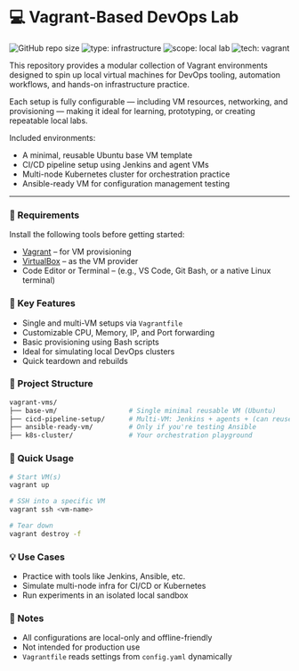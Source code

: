 # 💻 Vagrant-Based DevOps Lab

<!-- Project Identity Badges -->
![GitHub repo size](https://img.shields.io/github/repo-size/ahsan598/vagrant-devops-setup?style=for-the-badge)
![type: infrastructure](https://img.shields.io/badge/type-infrastructure-blue?style=for-the-badge)
![scope: local lab](https://img.shields.io/badge/scope-local--lab-brightgreen?style=for-the-badge)
![tech: vagrant](https://img.shields.io/badge/tech-vagrant-2ea44f?style=for-the-badge)


This repository provides a modular collection of Vagrant environments designed to spin up local virtual machines for DevOps tooling, automation workflows, and hands-on infrastructure practice.

Each setup is fully configurable — including VM resources, networking, and provisioning — making it ideal for learning, prototyping, or creating repeatable local labs.

Included environments:
-  A minimal, reusable Ubuntu base VM template
- CI/CD pipeline setup using Jenkins and agent VMs
- Multi-node Kubernetes cluster for orchestration practice
- Ansible-ready VM for configuration management testing

---

### 🧰 Requirements

Install the following tools before getting started:

- [Vagrant](https://www.vagrantup.com/downloads) – for VM provisioning
- [VirtualBox](https://www.virtualbox.org/wiki/Downloads) – as the VM provider
- Code Editor or Terminal – (e.g., VS Code, Git Bash, or a native Linux terminal)


### 🔧 Key Features

- Single and multi-VM setups via `Vagrantfile`
- Customizable CPU, Memory, IP, and Port forwarding
- Basic provisioning using Bash scripts
- Ideal for simulating local DevOps clusters
- Quick teardown and rebuilds


### 📂 Project Structure

```sh
vagrant-vms/
├── base-vm/                  # Single minimal reusable VM (Ubuntu)
├── cicd-pipeline-setup/      # Multi-VM: Jenkins + agents + (can reuse 1 VM for app/db tests)
├── ansible-ready-vm/         # Only if you're testing Ansible
├── k8s-cluster/              # Your orchestration playground
```


###  🚀 Quick Usage

```sh
# Start VM(s)
vagrant up

# SSH into a specific VM
vagrant ssh <vm-name>

# Tear down
vagrant destroy -f
```


### 💡 Use Cases

- Practice with tools like Jenkins, Ansible, etc.
- Simulate multi-node infra for CI/CD or Kubernetes
- Run experiments in an isolated local sandbox


### 📌 Notes

- All configurations are local-only and offline-friendly
- Not intended for production use
- `Vagrantfile` reads settings from `config.yaml` dynamically
